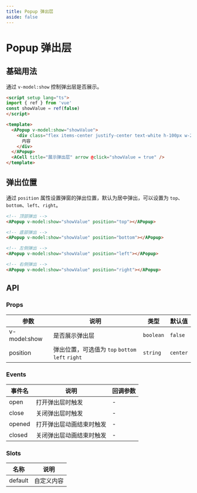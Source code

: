 ```yaml
---
title: Popup 弹出层
aside: false
---
```


# Popup 弹出层

## 基础用法

通过 `v-model:show` 控制弹出层是否展示。

```html
<script setup lang="ts">
import { ref } from 'vue'
const showValue = ref(false)
</script>

<template>
  <APopup v-model:show="showValue">
    <div class="flex items-center justify-center text-white h-100px w-200px bg-primary">
      内容
    </div>
  </APopup>
  <ACell title="展示弹出层" arrow @click="showValue = true" />
</template>
```

## 弹出位置

通过 `position` 属性设置弹窗的弹出位置，默认为居中弹出，可以设置为 `top`、`bottom`、`left`、`right`。

```html
<!-- 顶部弹出 -->
<APopup v-model:show="showValue" position="top"></APopup>

<!-- 底部弹出 -->
<APopup v-model:show="showValue" position="bottom"></APopup>

<!-- 左侧弹出 -->
<APopup v-model:show="showValue" position="left"></APopup>

<!-- 右侧弹出 -->
<APopup v-model:show="showValue" position="right"></APopup>
```

## API

### Props

| 参数 | 说明 | 类型 | 默认值 |
| --- | --- | --- | --- |
| v-model:show | 是否展示弹出层 | `boolean` | `false` |
| position | 弹出位置，可选值为 `top` `bottom` `left` `right` | `string` | `center` |

### Events

| 事件名 | 说明 | 回调参数 |
| --- | --- | --- |
| open | 打开弹出层时触发 | - |
| close | 关闭弹出层时触发 | - |
| opened | 打开弹出层动画结束时触发 | - |
| closed | 关闭弹出层动画结束时触发 | - |

### Slots

| 名称 | 说明 |
| --- | --- |
| default | 自定义内容 |
